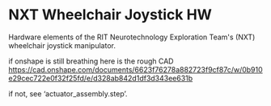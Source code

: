 # NXT Wheelchair Joystick HW
Hardware elements of the RIT Neurotechnology Exploration Team's (NXT) wheelchair joystick manipulator.


if onshape is still breathing here is the rough CAD 
https://cad.onshape.com/documents/6623f76278a882723f9cf87c/w/0b910e29cec722e0f32f25fd/e/d328ab842d1df3d343ee631b  

if not, see ‘actuator_assembly.step’.

